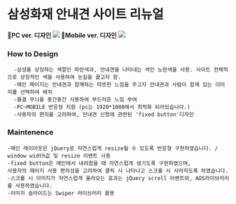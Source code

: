 # 삼성화재 안내견 사이트 리뉴얼

**💛PC ver. 디자인
<img src="ttps://user-images.githubusercontent.com/75009488/111438135-4087c700-8747-11eb-877a-f60992004f31.jpg" />
💛Mobile ver. 디자인
<img src="https://user-images.githubusercontent.com/75009488/111438180-49789880-8747-11eb-8e52-de87c5b813f2.jpg"/>**  


### How to Design
```
  -삼성을 상징하는 색깔인 파란색과, 안내견을 나타내는 색인 노란색을 사용. 사이트 전체적으로 상징적인 색을 사용하여 눈길을 끌고자 함.
  -메인 페이지는 안내견과 함께하는 따뜻한 느낌을 주고자 안내견과 사람이 함께 있는 이미지를 선택하여 배치
  -물결 무늬를 중간중간 사용하여 부드러운 느낌 부여
  -PC~MOBILE 반응형 지원 (pc는 1920*1080에서 최적화 되어있습니다.)
  -사용자의 편의를 고려하여, 안내견 신청에 관련된 'fixed button'디자인
```
### Maintenence
```
-메인 레이아웃은 jQuery로 자연스럽게 resize될 수 있도록 반응형 구현하였습니다. / window width값 및 resize 이밴트 사용
-fixed button은 메인에서 내려왔을 때 자연스럽게 생기도록 구현하였으며, 
사용자의 페이지 사용 편의성을 고려하여 클릭 시 나타나고 스크롤 시 사라지도록 하였습니다.
-스크롤 시 이미지가 자연스럽게 올라오는 효과는 jQuery scroll 이벤트와, AOS라이브러리를 사용하였습니다.
-이미지 슬라이드는 Swiper 라이브러리 활용

```
